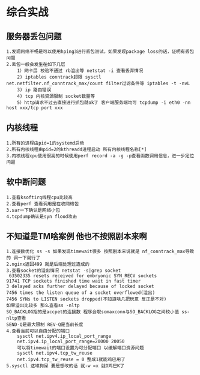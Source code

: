 # 综合实战

## 服务器丢包问题
    1.发现网络不畅是可以使用hping3进行丢包测试，如果发现package loss的话，证明有丢包问题
    2.丢包一般会发生在如下几层
        1）网卡层 校验不通过 rb溢出等 netstat -i 查看丢弃情况
        2) iptables conntrack超限 sysctl net.netfilter.nf_conntrack_max/count filter过滤条件等 iptables -t -nvL
        3) ip 路由错误
        4) tcp 内核资源限制 socket数量等 
        5）http请求不过去直接进行抓包就ok了 客户端服务端均可 tcpdump -i eth0 -nn host xxx/tcp port xxx

## 内核线程
    1.所有的进程由pid=1的systemd启动
    2.所有内核线程由pid=2的kthreadd进程启动 所有内核线程名称[*]
    3.内核线程cpu使用很高的时候使用perf record -a -g -p查看函数调用信息，进一步定位问题

## 软中断问题
    1.查看ksoftirq线程cpu比较高 
    2.查看perf 查看调用是在收网络包
    3.sar一下确认是网络小包 
    4.tcpdump确认是syn flood攻击

## 不知道是TM啥案例 他也不按照剧本来啊
    1.连接数优化 ss -s 如果发现timewait很多 按照剧本来说就是 nf_conntrack_max导致的 调一下就行了
    2.nginx返回499 就是后端处理过造成的
    3.查看socket的溢出情况 netstat -s|grep socket
     63502335 resets received for embryonic SYN_RECV sockets
    91741 TCP sockets finished time wait in fast timer
    3 delayed acks further delayed because of locked socket
    7456 times the listen queue of a socket overflowed(溢出)
    7456 SYNs to LISTEN sockets dropped(不知道啥几把玩意 反正是不对)
    如果溢出比较多 那么查看ss -nltp 
    SO_BACKLOG指的是accpet的连接数 程序会取somaxconn与SO_BACKLOG之间较小值 ss-nltp查看
    SEND-Q是最大限制 REV-Q是当前长度
    4.查看当前可以自由分配的端口 
        sysctl net.ipv4.ip_local_port_range
        net.ipv4.ip_local_port_range=20000 20050
        可以将timewait的端口设置为可分配端口 以缓解端口资源问题
        sysctl net.ipv4.tcp_tw_reuse
        net.ipv4.tcp_tw_reuse = 0 整成1就能鸡巴用了
    5.sysctl 这堆狗屎 要是想改的话 就-w =x 就O鸡巴K了

